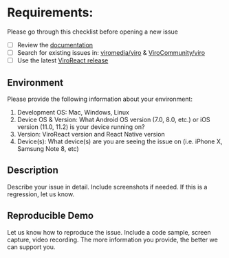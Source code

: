 # Requirements: 
Please go through this checklist before opening a new issue
  - [ ] Review the [documentation](https://docs.viromedia.com/)
  - [ ] Search for existing issues in: [viromedia/viro](https://github.com/viromedia/viro/issues) & [ViroCommunity/viro](https://github.com/ViroCommunity/viro/issues)
  - [ ] Use the latest [ViroReact release](https://docs.viromedia.com/docs/releases)

## Environment
Please provide the following information about your environment:
1. Development OS: Mac, Windows, Linux
2. Device OS & Version: What Android OS version (7.0, 8.0, etc.) or iOS version (11.0, 11.2) is your device running on?
3. Version: ViroReact version and React Native version 
4. Device(s): What device(s) are you are seeing the issue on (i.e. iPhone X, Samsung Note 8, etc)

## Description
Describe your issue in detail. Include screenshots if needed. If this is a regression, let us know.

## Reproducible Demo
Let us know how to reproduce the issue. Include a code sample, screen capture, video recording. The more information you provide, the better we can support you.
